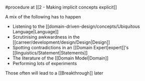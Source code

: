 #procedure at [[2 - Making implicit concepts explicit]]

A mix of the following has to happen

- Listening to the [[domain-driven-design/concepts/Ubiquitous Language|Language]]
- Scrutinising awkwardness in the [[carreer/development/design/Design|Design]]
- Spotting contradictions in an [[Domain Expert|expert]]'s [[linguistics/Statement|Statements]]
- The literature of the [[Domain Model|Domain]]
- Performing lots of experiments

Those often will lead to a [[Breakthrough]] later

